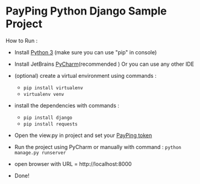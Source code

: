 # PayPing Python Django Sample Project 

How to Run :

- Install  [Python 3](https://www.python.org/downloads/) (make sure you can use "pip" in console)

- Install JetBrains [PyCharm](https://soft98.ir/software/programming/1652-%D8%AF%D8%A7%D9%86%D9%84%D9%88%D8%AF-%D9%BE%D9%80%D9%80%D8%A7%DB%8C-%DA%86%D9%80%D8%A7%D8%B1%D9%85.html)(recommended )  Or you can use any other IDE 

- (optional) create a virtual environment using commands : 
  - ```pip install virtualenv``` 
  - ```virtualenv venv```

- install the dependencies with commands : 
   - ```pip install django```  
   - ```pip install requests```

- Open the view.py in project and set your [PayPing token](https://app.payping.ir/token)

- Run the project using PyCharm or manually with command : ```python manage.py runserver```

- open browser with URL = http://localhost:8000

- Done!

